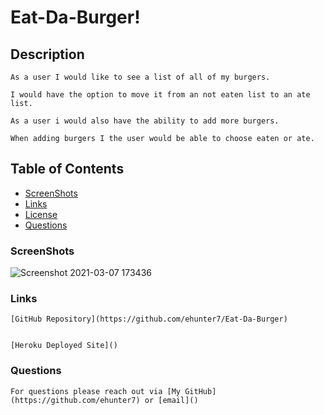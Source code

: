 # Eat-Da-Burger!
  

  ## Description
    
    As a user I would like to see a list of all of my burgers. 
    
    I would have the option to move it from an not eaten list to an ate list.
    
    As a user i would also have the ability to add more burgers. 
    
    When adding burgers I the user would be able to choose eaten or ate.
    
  ## Table of Contents

  * [ScreenShots](#ScreenShots)
  * [Links](#Links)
  * [License](#license)
  * [Questions](#questions)
    
  ### ScreenShots

![Screenshot 2021-03-07 173436](https://user-images.githubusercontent.com/73093272/110263429-82588680-7f6b-11eb-9e5b-fd593d0db2cd.png)
    
  ### Links
    
    [GitHub Repository](https://github.com/ehunter7/Eat-Da-Burger)

    
    [Heroku Deployed Site]()
    
  ### Questions
    
    For questions please reach out via [My GitHub](https://github.com/ehunter7) or [email]()